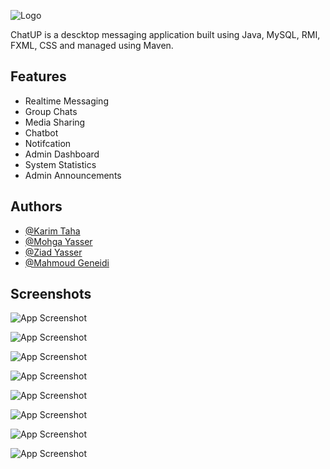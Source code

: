 
![Logo](https://i.ibb.co/WBGpZ4p/Screenshot-2023-01-24-172543-removebg-preview-1.png)


ChatUP is a descktop messaging application built using Java,  MySQL, RMI, FXML, CSS and managed using Maven.

## Features

- Realtime Messaging
- Group Chats
- Media Sharing
- Chatbot
- Notifcation
- Admin Dashboard
- System Statistics
- Admin Announcements


## Authors

- [@Karim Taha](https://github.com/Karimtaha2)
- [@Mohga Yasser](https://github.com/mohgayasser)
- [@Ziad Yasser](https://github.com/Zyad1999)
- [@Mahmoud Geneidi](https://github.com/Mahmoud-Geneidi)

## Screenshots

![App Screenshot](https://i.ibb.co/cX9SJPd/Screenshot-2023-02-21-010106.png)

![App Screenshot](https://i.ibb.co/DzWwRcC/Screenshot-2023-02-21-010048.png)

![App Screenshot](https://i.ibb.co/tZ3Zmgq/Screenshot-2023-02-21-005824.png)

![App Screenshot](https://i.ibb.co/KGv0hnB/Screenshot-2023-02-21-005730.png)

![App Screenshot](https://i.ibb.co/K01kVNz/Screenshot-2023-02-21-005911.png)

![App Screenshot](https://i.ibb.co/G35sQqW/Screenshot-2023-02-21-005936.png)

![App Screenshot](https://i.ibb.co/sqQQBN6/Screenshot-2023-02-21-011521.png)

![App Screenshot](https://i.ibb.co/3yFQLQd/Screenshot-2023-02-21-011625.png)
